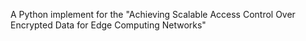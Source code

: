 A Python implement for the "Achieving Scalable Access Control Over Encrypted Data for Edge Computing Networks"
